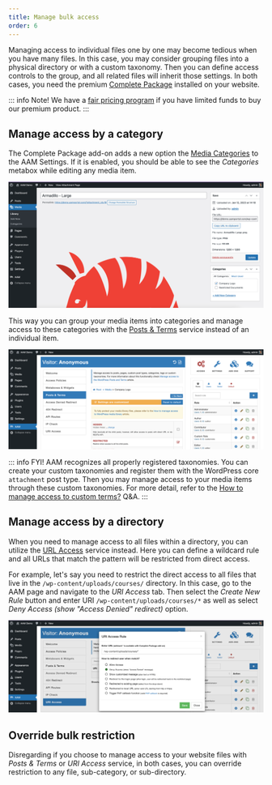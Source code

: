 ```yaml
---
title: Manage bulk access
order: 6
---
```


Managing access to individual files one by one may become tedious when you have many files. In this case, you may consider grouping files into a physical directory or with a custom taxonomy. Then you can define access controls to the group, and all related files will inherit those settings. In both cases, you need the premium [Complete Package](/premium) installed on your website.

::: info Note!
We have a [fair pricing program](/question/licensing/fair-price-program) if you have limited funds to buy our premium product.
:::

## Manage access by a category

The Complete Package add-on adds a new option the [Media Categories](/plugin/advanced-access-manager/setting/media-category) to the AAM Settings. If it is enabled, you should be able to see the _Categories_ metabox while editing any media item.

![WordPress Media Category Widget](./assets/wordpress-media-category.png)

This way you can group your media items into categories and manage access to these categories with the [Posts & Terms](/plugin/advanced-access-manager/service/post-term) service instead of an individual item.

![Media Category Access](./assets/media-category-access.png)

::: info FYI!
AAM recognizes all properly registered taxonomies. You can create your custom taxonomies and register them with the WordPress core `attachment` post type. Then you may manage access to your media items through these custom taxonomies. For more detail, refer to the [How to manage access to custom terms?](/question/content-access/access-to-custom-taxonomies) Q&A.
:::

## Manage access by a directory

When you need to manage access to all files within a directory, you can utilize the [URL Access](/plugin/advanced-access-manager/service/url-access) service instead. Here you can define a wildcard rule and all URLs that match the pattern will be restricted from direct access.

For example, let's say you need to restrict the direct access to all files that live in the `/wp-content/uploads/courses/` directory. In this case, go to the AAM page and navigate to the _URI Access_ tab. Then select the _Create New Rule_ button and enter URI `/wp-content/uploads/courses/*` as well as select _Deny Access (show "Access Denied" redirect)_ option.

![Restrict access by directory](./assets/restrict-access-by-directory.png)

## Override bulk restriction

Disregarding if you choose to manage access to your website files with _Posts & Terms_ or _URI Access_ service, in both cases, you can override restriction to any file, sub-category, or sub-directory.

